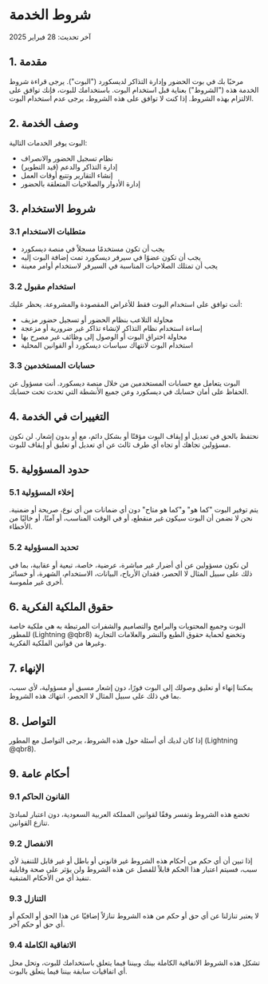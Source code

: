 # شروط الخدمة

آخر تحديث: 28 فبراير 2025

## 1. مقدمة

مرحبًا بك في بوت الحضور وإدارة التذاكر لديسكورد ("البوت"). يرجى قراءة شروط الخدمة هذه ("الشروط") بعناية قبل استخدام البوت. باستخدامك للبوت، فإنك توافق على الالتزام بهذه الشروط. إذا كنت لا توافق على هذه الشروط، يرجى عدم استخدام البوت.

## 2. وصف الخدمة

البوت يوفر الخدمات التالية:
- نظام تسجيل الحضور والانصراف
- إدارة التذاكر والدعم (قيد التطوير)
- إنشاء التقارير وتتبع أوقات العمل
- إدارة الأدوار والصلاحيات المتعلقة بالحضور

## 3. شروط الاستخدام

### 3.1 متطلبات الاستخدام
- يجب أن تكون مستخدمًا مسجلاً في منصة ديسكورد
- يجب أن تكون عضوًا في سيرفر ديسكورد تمت إضافة البوت إليه
- يجب أن تمتلك الصلاحيات المناسبة في السيرفر لاستخدام أوامر معينة

### 3.2 استخدام مقبول
أنت توافق على استخدام البوت فقط للأغراض المقصودة والمشروعة. يحظر عليك:
- محاولة التلاعب بنظام الحضور أو تسجيل حضور مزيف
- إساءة استخدام نظام التذاكر لإنشاء تذاكر غير ضرورية أو مزعجة
- محاولة اختراق البوت أو الوصول إلى وظائف غير مصرح بها
- استخدام البوت لانتهاك سياسات ديسكورد أو القوانين المحلية

### 3.3 حسابات المستخدمين
البوت يتعامل مع حسابات المستخدمين من خلال منصة ديسكورد. أنت مسؤول عن الحفاظ على أمان حسابك في ديسكورد وعن جميع الأنشطة التي تحدث تحت حسابك.

## 4. التغييرات في الخدمة

نحتفظ بالحق في تعديل أو إيقاف البوت مؤقتًا أو بشكل دائم، مع أو بدون إشعار. لن نكون مسؤولين تجاهك أو تجاه أي طرف ثالث عن أي تعديل أو تعليق أو إيقاف للبوت.

## 5. حدود المسؤولية

### 5.1 إخلاء المسؤولية
يتم توفير البوت "كما هو" و"كما هو متاح" دون أي ضمانات من أي نوع، صريحة أو ضمنية. نحن لا نضمن أن البوت سيكون غير منقطع، أو في الوقت المناسب، أو آمنًا، أو خاليًا من الأخطاء.

### 5.2 تحديد المسؤولية
لن نكون مسؤولين عن أي أضرار غير مباشرة، عرضية، خاصة، تبعية أو عقابية، بما في ذلك على سبيل المثال لا الحصر، فقدان الأرباح، البيانات، الاستخدام، الشهرة، أو خسائر أخرى غير ملموسة.

## 6. حقوق الملكية الفكرية

البوت وجميع المحتويات والبرامج والتصاميم والشفرات المرتبطة به هي ملكية خاصة للمطور (Lightning @qbr8) وتخضع لحماية حقوق الطبع والنشر والعلامات التجارية وغيرها من قوانين الملكية الفكرية.

## 7. الإنهاء

يمكننا إنهاء أو تعليق وصولك إلى البوت فورًا، دون إشعار مسبق أو مسؤولية، لأي سبب، بما في ذلك على سبيل المثال لا الحصر، انتهاك هذه الشروط.

## 8. التواصل

إذا كان لديك أي أسئلة حول هذه الشروط، يرجى التواصل مع المطور (Lightning @qbr8).

## 9. أحكام عامة

### 9.1 القانون الحاكم
تخضع هذه الشروط وتفسر وفقًا لقوانين المملكة العربية السعودية، دون اعتبار لمبادئ تنازع القوانين.

### 9.2 الانفصال
إذا تبين أن أي حكم من أحكام هذه الشروط غير قانوني أو باطل أو غير قابل للتنفيذ لأي سبب، فسيتم اعتبار هذا الحكم قابلاً للفصل عن هذه الشروط ولن يؤثر على صحة وقابلية تنفيذ أي من الأحكام المتبقية.

### 9.3 التنازل
لا يعتبر تنازلنا عن أي حق أو حكم من هذه الشروط تنازلاً إضافيًا عن هذا الحق أو الحكم أو أي حق أو حكم آخر.

### 9.4 الاتفاقية الكاملة
تشكل هذه الشروط الاتفاقية الكاملة بينك وبيننا فيما يتعلق باستخدامك للبوت، وتحل محل أي اتفاقيات سابقة بيننا فيما يتعلق بالبوت.
